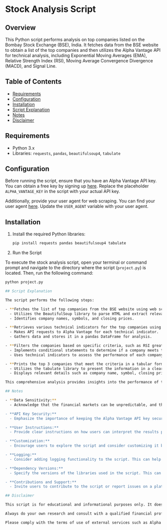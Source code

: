 # Stock Analysis Script

## Overview

This Python script performs analysis on top companies listed on the Bombay Stock Exchange (BSE), India. It fetches data from the BSE website to obtain a list of the top companies and then utilizes the Alpha Vantage API for technical analysis, including Exponential Moving Averages (EMA), Relative Strength Index (RSI), Moving Average Convergence Divergence (MACD), and Signal Line.

## Table of Contents

- [Requirements](#requirements)
- [Configuration](#configuration)
- [Installation](#installation)
- [Script Explanation](#script-explanation)
- [Notes](#notes)
- [Disclaimer](#disclaimer)

## Requirements

- Python 3.x
- Libraries: `requests`, `pandas`, `beautifulsoup4`, `tabulate`

## Configuration

Before running the script, ensure that you have an Alpha Vantage API key. You can obtain a free key by signing up [here](https://www.alphavantage.co/support/#api-key). Replace the placeholder `ALPHA_VANTAGE_KEY` in the script with your actual API key.

Additionally, provide your user agent for web scraping. You can find your user agent [here](https://www.whatismybrowser.com/). Update the `USER_AGENT` variable with your user agent.

## Installation

1. Install the required Python libraries:

   ```bash
   pip install requests pandas beautifulsoup4 tabulate

2. Run the Script

To execute the stock analysis script, open your terminal or command prompt and navigate to the directory where the script (`project.py`) is located. Then, run the following command:

```bash
python project.py

## Script Explanation

The script performs the following steps:

- **Fetches the list of top companies from the BSE website using web scraping techniques.**
  - Utilizes the BeautifulSoup library to parse HTML and extract relevant information.
  - Identifies company names, symbols, and closing prices.

- **Retrieves various technical indicators for the top companies using the Alpha Vantage API, including EMA, RSI, MACD, and Signal Line.**
  - Makes API requests to Alpha Vantage for each technical indicator.
  - Gathers data and stores it in a pandas DataFrame for analysis.

- **Filters the companies based on specific criteria, such as RSI greater than 50, closing price above certain EMAs, and MACD values.**
  - Implements conditional statements to determine if a company meets the specified criteria.
  - Uses technical indicators to assess the performance of each company.

- **Prints the top 3 companies that meet the criteria in a tabular format.**
  - Utilizes the tabulate library to present the information in a clear and organized table.
  - Displays relevant details such as company name, symbol, closing price, and various technical indicators.

This comprehensive analysis provides insights into the performance of top companies based on a combination of fundamental and technical factors.

## Notes

- **Data Sensitivity:**
  - Acknowledge that the financial markets can be unpredictable, and the script's analysis is based on historical data and algorithms. Emphasize that past performance is not indicative of future results.

- **API Key Security:**
  - Emphasize the importance of keeping the Alpha Vantage API key secure. Avoid sharing it publicly or embedding it directly in the script if possible. Consider using environment variables or a configuration file for added security.

- **User Instructions:**
  - Provide clear instructions on how users can interpret the results presented by the script. For example, explain the significance of the technical indicators and how users might use them in their decision-making process.

- **Customization:**
  - Encourage users to explore the script and consider customizing it based on their specific needs. This could involve modifying the technical indicators used, adjusting criteria for company selection, or incorporating additional data sources.

- **Logging:**
  - Consider adding logging functionality to the script. This can help users troubleshoot any issues and provide a record of script execution, including timestamps and any errors encountered.

- **Dependency Versions:**
  - Specify the versions of the libraries used in the script. This can help users ensure compatibility and avoid potential issues arising from library updates.

- **Contributions and Support:**
  - Invite users to contribute to the script or report issues on a platform like GitHub. Provide information on how users can seek support or contribute to the script's development.

## Disclaimer

This script is for educational and informational purposes only. It does not constitute financial advice. The analysis and results obtained from the script are based on historical data and algorithmic calculations, which may not accurately predict future market conditions.

Always do your own research and consult with a qualified financial professional before making any investment decisions. The authors and contributors of this script are not responsible for any financial losses or gains that may result from the use of this script. Use it at your own risk.

Please comply with the terms of use of external services such as Alpha Vantage and BSE to ensure ethical and legal usage of their data.



